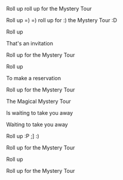 Roll up roll up for the Mystery Tour

Roll up =) =) roll up for :) the Mystery Tour :D

Roll up

That's an invitation

Roll up for the Mystery Tour

Roll up

To make a reservation

Roll up for the Mystery Tour

The Magical Mystery Tour

Is waiting to take you away

Waiting to take you away

Roll up :P  ;]   :)

Roll up for the Mystery Tour

Roll up

Roll up for the Mystery Tour
